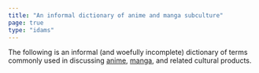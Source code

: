 ```yaml
---
title: "An informal dictionary of anime and manga subculture"
page: true
type: "idams"
---
```


The following is an informal (and woefully incomplete) dictionary of terms commonly used in discussing [anime](#anime), [manga](#manga), and related cultural products.